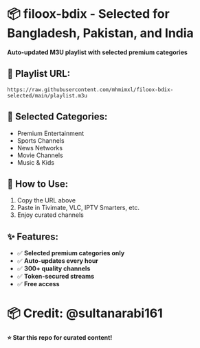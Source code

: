 # 📦 filoox-bdix - Selected for Bangladesh, Pakistan, and India 

**Auto-updated M3U playlist with selected premium categories**

## 🔗 Playlist URL:
```
https://raw.githubusercontent.com/mhmimxl/filoox-bdix-selected/main/playlist.m3u
```

## 🎯 Selected Categories:
- Premium Entertainment
- Sports Channels  
- News Networks
- Movie Channels
- Music & Kids

## 📱 How to Use:
1. Copy the URL above
2. Paste in Tivimate, VLC, IPTV Smarters, etc.
3. Enjoy curated channels

## ✨ Features:
- ✅ **Selected premium categories only**
- ✅ **Auto-updates every hour**
- ✅ **300+ quality channels**
- ✅ **Token-secured streams**
- ✅ **Free access**

# 📦 Credit: @sultanarabi161

**⭐ Star this repo for curated content!**
```
